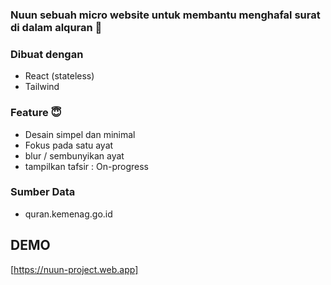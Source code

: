 ### Nuun sebuah micro website untuk membantu menghafal surat di dalam alquran 🤲

### Dibuat dengan
- React (stateless)
- Tailwind
 ### Feature 😇
 - Desain simpel dan minimal
 - Fokus pada satu ayat
 - blur / sembunyikan ayat
 - tampilkan tafsir : On-progress
 
 ### Sumber Data
 - quran.kemenag.go.id

 ## DEMO 
 [https://nuun-project.web.app]
